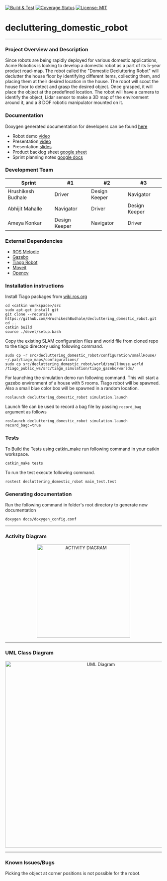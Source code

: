 [![Build & Test](https://github.com/HrushikeshBudhale/decluttering_domestic_robot/actions/workflows/industrial_ci_action.yml/badge.svg)](https://github.com/HrushikeshBudhale/decluttering_domestic_robot/actions/workflows/industrial_ci_action.yml)
[![Coverage Status](https://coveralls.io/repos/github/HrushikeshBudhale/decluttering_domestic_robot/badge.svg?branch=main)](https://coveralls.io/github/HrushikeshBudhale/decluttering_domestic_robot?branch=main)
[![License: MIT](https://img.shields.io/badge/License-MIT-yellow.svg)](https://opensource.org/licenses/MIT)
# decluttering_domestic_robot

---

### Project Overview and Description
Since robots are being rapidly deployed for various domestic applications, Acme Robotics is looking to develop a domestic robot as a part of its 5-year product road-map. The robot called the "Domestic Decluttering Robot" will declutter the house floor by identifying different items, collecting them, and placing them at their desired location in the house.  The robot will scout the house floor to detect and grasp the desired object. Once grasped, it will place the object at the predefined location. The robot will have a camera to identify the object, Lidar sensor to make a 3D map of the environment around it, and a 8 DOF robotic manipulator mounted on it.

### Documentation
Doxygen generated documentation for developers can be found [here](https://hrushikeshbudhale.github.io/decluttering_domestic_robot/docs/html/index.html)

- Robot demo [video](https://youtu.be/NrRCCqRFqw4)
- Presentation [video](https://youtu.be/-lPjSiizmCI)
- Presentation [slides](https://docs.google.com/presentation/d/1osl5vrxGRXqx1QkJhoWhC6rh83X2Kr2OMlprzH5XEH0/edit?userstoinvite=abhimah@umd.edu#slide=id.g107542cf1d8_6_10)
- Product backlog sheet [google sheet](https://docs.google.com/spreadsheets/d/1uLx1TDejwb_q-EkkCh65zcsgOdo6YiGDN0ZlcO-tUYo/edit?usp=sharing)
- Sprint planning notes [google docs](https://docs.google.com/document/d/1j18MeeHkREd-rwEOQwoSgQbipBhqeb5pdRHkQmvJkCU/edit?usp=sharing)

### Development Team
Sprint | #1 | #2 | #3 |
--- | --- | --- | ---
Hrushikesh Budhale | Driver | Design Keeper | Navigator
Abhijit Mahalle | Navigator | Driver | Design Keeper
Ameya Konkar | Design Keeper | Navigator | Driver 

### External Dependencies
- [ROS Melodic](http://wiki.ros.org/melodic/Installation/Ubuntu)
- [Gazebo](http://gazebosim.org/)
- [Tiago Robot](http://wiki.ros.org/Robots/TIAGo/Tutorials)
- [Moveit](https://moveit.ros.org/)
- [Opencv](https://github.com/opencv/opencv)

### Installation instructions
Install Tiago packages from [wiki.ros.org](http://wiki.ros.org/Robots/TIAGo/Tutorials/Installation/InstallUbuntuAndROS)

```
cd <catkin workspace>/src
sudo apt-get install git
git clone --recursive https://github.com/HrushikeshBudhale/decluttering_domestic_robot.git
cd ..
catkin build
source ./devel/setup.bash
```
Copy the existing SLAM configuration files and world file from cloned repo to the tiago directory using following command.
```
sudo cp -r src/decluttering_domestic_robot/configuration/smallHouse/ ~/.pal/tiago_maps/configurations/
sudo cp src/decluttering_domestic_robot/world/smallHouse.world /tiago_public_ws/src/tiago_simulation/tiago_gazebo/worlds/
```

For launching the simulation demo run following command.
This will start a gazebo environment of a house with 5 rooms. Tiago robot will be spawned. Also a small blue color box will be spawned in a random location.
```
roslaunch decluttering_domestic_robot simulation.launch
```

Launch file can be used to record a bag file by passing ```rocord_bag``` argument as follows
```
roslaunch decluttering_domestic_robot simulation.launch record_bag:=true
```

### Tests
To Build the Tests using catkin_make run following command in your catkin workspace.
```
catkin_make tests
```

To run the test execute following command.
```
rostest decluttering_domestic_robot main_test.test
```

### Generating documentation
Run the following command in folder's root directory to generate new documentation
```
doxygen docs/doxygen_config.conf
```
---

### Activity Diagram
<p align="center">
  <img src="https://github.com/HrushikeshBudhale/decluttering_domestic_robot/blob/main/uml/initial/activity_diagram.png" alt="ACTIVITY DIAGRAM" width="300"/>
</p>

---

### UML Class Diagram
<p align="center">
  <img src="https://github.com/HrushikeshBudhale/decluttering_domestic_robot/blob/main/uml/revised/class_diagram.png" alt="UML Diagram" width="600"/>
</p>

---

### Known Issues/Bugs
Picking the object at corner positions is not possible for the robot.



